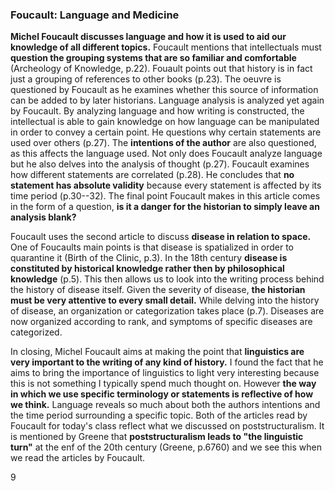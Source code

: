 ### Foucault: Language and Medicine
  **Michel Foucault discusses language and how it is used to aid our knowledge of all different topics.** Foucault mentions that intellectuals must **question the grouping systems that are so familiar and comfortable** (Archeology of Knowledge, p.22). Fouault points out that history is in fact just a grouping of references to other books (p.23). The oeuvre is questioned by Foucault as he examines whether this source of information can be added to by later historians. Language analysis is analyzed yet again by Foucault. By analyzing language and how writing is constructed, the intellectual is able to gain knowledge on how language can be manipulated in order to convey a certain point. He questions why certain statements are used over others (p.27). The **intentions of the author** are also questioned, as this affects the language used. Not only does Foucault analyze language but he also delves into the analysis of thought (p.27). Foucault examines how different statements are correlated (p.28). He concludes that **no statement has absolute validity** because every statement is affected by its time period (p.30--32). The final point Foucault makes in this article comes in the form of a question, **is it a danger for the historian to simply leave an analysis blank?**
  
  Foucault uses the second article to discuss **disease in relation to space.** One of Foucaults main points is that disease is spatialized in order to quarantine it (Birth of the Clinic, p.3). In the 18th century **disease is constituted by historical knowledge rather then by philosophical knowledge** (p.5). This then allows us to look into the writing process behind the history of disease itself. Given the severity of disease, **the historian must be very attentive to every small detail.** While delving into the history of disease, an organization or categorization takes place (p.7). Diseases are now organized according to rank, and symptoms of specific diseases are categorized.
  
  In closing, Michel Foucault aims at making the point that **linguistics are very important to the writing of any kind of history.** I found the fact that he aims to bring the importance of linguistics to light very interesting because this is not something I typically spend much thought on. However **the way in which we use specific terminology or statements is reflective of how we think.** Language reveals so much about both the authors intentions and the time period surrounding a specific topic. Both of the articles read by Foucault for today's class reflect what we discussed on poststructuralism. It is mentioned by Greene that **poststructuralism leads to "the linguistic turn"** at the enf of the 20th century (Greene, p.6760) and we see this when we read the articles by Foucault.

9
